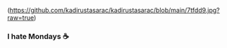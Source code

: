 (https://github.com/kadirustasarac/kadirustasarac/blob/main/7tfdd9.jpg?raw=true)
### I hate Mondays ☕


